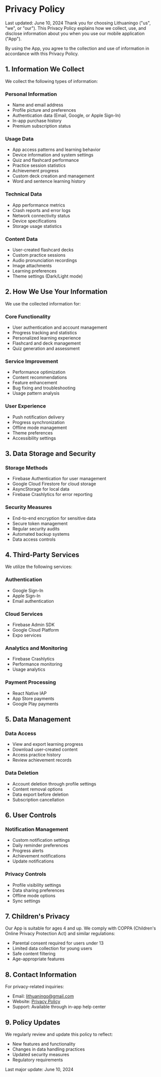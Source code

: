 # Privacy Policy

Last updated: June 10, 2024
Thank you for choosing Lithuaningo ("us", "we", or "our"). This Privacy Policy explains how we collect, use, and disclose information about you when you use our mobile application ("App").

By using the App, you agree to the collection and use of information in accordance with this Privacy Policy.

## 1. Information We Collect

We collect the following types of information:

### Personal Information

- Name and email address
- Profile picture and preferences
- Authentication data (Email, Google, or Apple Sign-In)
- In-app purchase history
- Premium subscription status

### Usage Data

- App access patterns and learning behavior
- Device information and system settings
- Quiz and flashcard performance
- Practice session statistics
- Achievement progress
- Custom deck creation and management
- Word and sentence learning history

### Technical Data

- App performance metrics
- Crash reports and error logs
- Network connectivity status
- Device specifications
- Storage usage statistics

### Content Data

- User-created flashcard decks
- Custom practice sessions
- Audio pronunciation recordings
- Image attachments
- Learning preferences
- Theme settings (Dark/Light mode)

## 2. How We Use Your Information

We use the collected information for:

### Core Functionality

- User authentication and account management
- Progress tracking and statistics
- Personalized learning experience
- Flashcard and deck management
- Quiz generation and assessment

### Service Improvement

- Performance optimization
- Content recommendations
- Feature enhancement
- Bug fixing and troubleshooting
- Usage pattern analysis

### User Experience

- Push notification delivery
- Progress synchronization
- Offline mode management
- Theme preferences
- Accessibility settings

## 3. Data Storage and Security

### Storage Methods

- Firebase Authentication for user management
- Google Cloud Firestore for cloud storage
- AsyncStorage for local data
- Firebase Crashlytics for error reporting

### Security Measures

- End-to-end encryption for sensitive data
- Secure token management
- Regular security audits
- Automated backup systems
- Data access controls

## 4. Third-Party Services

We utilize the following services:

### Authentication

- Google Sign-In
- Apple Sign-In
- Email authentication

### Cloud Services

- Firebase Admin SDK
- Google Cloud Platform
- Expo services

### Analytics and Monitoring

- Firebase Crashlytics
- Performance monitoring
- Usage analytics

### Payment Processing

- React Native IAP
- App Store payments
- Google Play payments

## 5. Data Management

### Data Access

- View and export learning progress
- Download user-created content
- Access practice history
- Review achievement records

### Data Deletion

- Account deletion through profile settings
- Content removal options
- Data export before deletion
- Subscription cancellation

## 6. User Controls

### Notification Management

- Custom notification settings
- Daily reminder preferences
- Progress alerts
- Achievement notifications
- Update notifications

### Privacy Controls

- Profile visibility settings
- Data sharing preferences
- Offline mode options
- Sync settings

## 7. Children's Privacy

Our App is suitable for ages 4 and up. We comply with COPPA (Children's Online Privacy Protection Act) and similar regulations:

- Parental consent required for users under 13
- Limited data collection for young users
- Safe content filtering
- Age-appropriate features

## 8. Contact Information

For privacy-related inquiries:

- Email: [lithuaningo@gmail.com](mailto:lithuaningo@gmail.com)
- Website: [Privacy Policy](https://adilsezer.github.io/lithuaningo/privacy-policy)
- Support: Available through in-app help center

## 9. Policy Updates

We regularly review and update this policy to reflect:

- New features and functionality
- Changes in data handling practices
- Updated security measures
- Regulatory requirements

Last major update: June 10, 2024
